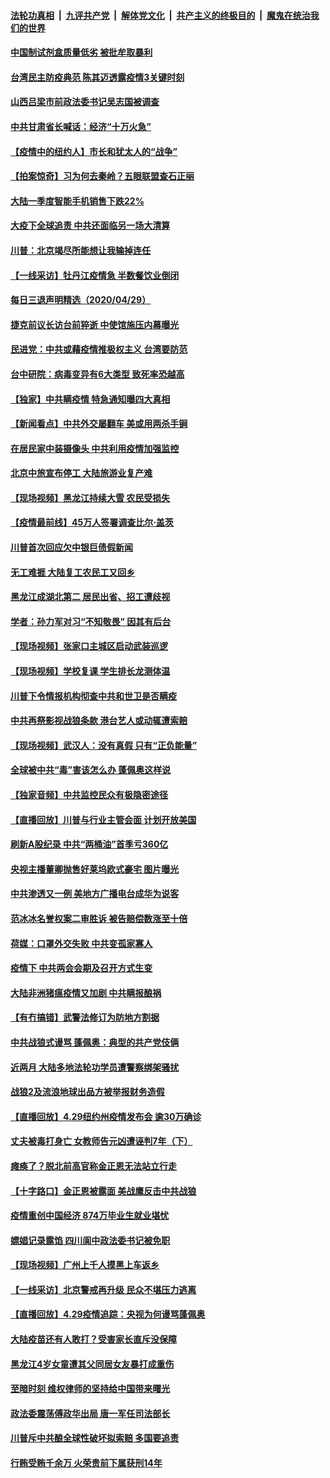 ####  [法轮功真相](../../../../basic/blob/master/README.md?t=04301801) &nbsp;|&nbsp; [九评共产党](../../../../9ping.md/blob/master/README.md?t=04301801) &nbsp;|&nbsp; [解体党文化](../../../../jtdwh.md/blob/master/README.md?t=04301801)  &nbsp;|&nbsp; [共产主义的终极目的](../../../../gczydzjmd.md/blob/master/README.md?t=04301801) &nbsp;|&nbsp; [魔鬼在统治我们的世界](../../../../mgztzwmdsj.md/blob/master/README.md?t=04301801) 

#### [中国制试剂盒质量低劣 被批牟取暴利](../pages/nsc413/n12070237.md?t=04301801) 

#### [台湾民主防疫典范 陈其迈透露疫情3关键时刻](../pages/nsc413/n12072206.md?t=04301801) 


#### [山西吕梁市前政法委书记吴志国被调查](../pages/nsc413/n12071725.md?t=04301801) 

#### [中共甘肃省长喊话：经济“十万火急”](../pages/nsc413/n12071759.md?t=04301801) 

#### [【疫情中的纽约人】市长和犹太人的“战争”](../pages/nsc413/n12071740.md?t=04301801) 

#### [【拍案惊奇】习为何去秦岭？五眼联盟查石正丽](../pages/nsc413/n12071484.md?t=04301801) 

#### [大陆一季度智能手机销售下跌22%](../pages/nsc413/n12071424.md?t=04301801) 

#### [大疫下全球追责 中共还面临另一场大清算](../pages/nsc413/n12070397.md?t=04301801) 

#### [川普：北京竭尽所能想让我输掉连任](../pages/nsc413/n12071627.md?t=04301801) 

#### [【一线采访】牡丹江疫情急 半数餐饮业倒闭](../pages/nsc413/n12071658.md?t=04301801) 

#### [每日三退声明精选（2020/04/29）](../pages/nsc413/n12071621.md?t=04301801) 

#### [捷克前议长访台前猝逝 中使馆施压内幕曝光](../pages/nsc413/n12071426.md?t=04301801) 

#### [民进党：中共或藉疫情推极权主义 台湾要防范](../pages/nsc413/n12071511.md?t=04301801) 

#### [台中研院：病毒变异有6大类型 致死率恐越高](../pages/nsc413/n12070218.md?t=04301801) 

#### [【独家】中共瞒疫情 特急通知曝四大真相](../pages/nsc413/n12071314.md?t=04301801) 

#### [【新闻看点】中共外交屡翻车 美或用两杀手锏](../pages/nsc413/n12070830.md?t=04301801) 

#### [在居民家中装摄像头 中共利用疫情加强监控](../pages/nsc413/n12070892.md?t=04301801) 

#### [北京中旅宣布停工 大陆旅游业复产难](../pages/nsc413/n12071333.md?t=04301801) 

#### [【现场视频】黑龙江持续大雪 农民受损失](../pages/nsc413/n12071315.md?t=04301801) 

#### [【疫情最前线】45万人签署调查比尔·盖茨](../pages/nsc413/n12070902.md?t=04301801) 

#### [川普首次回应欠中银巨债假新闻](../pages/nsc413/n12071170.md?t=04301801) 

#### [无工难捱 大陆复工农民工又回乡](../pages/nsc413/n12071173.md?t=04301801) 

#### [黑龙江成湖北第二 居民出省、招工遭歧视](../pages/nsc413/n12071223.md?t=04301801) 

#### [学者：孙力军对习“不知敬畏” 因其有后台](../pages/nsc413/n12070747.md?t=04301801) 

#### [【现场视频】张家口主城区启动武装巡逻](../pages/nsc413/n12071123.md?t=04301801) 

#### [【现场视频】学校复课 学生排长龙测体温](../pages/nsc413/n12070928.md?t=04301801) 

#### [川普下令情报机构彻查中共和世卫是否瞒疫](../pages/nsc413/n12070921.md?t=04301801) 

#### [中共再祭影视战狼条款 港台艺人或动辄遭索赔](../pages/nsc413/n12070504.md?t=04301801) 

#### [【现场视频】武汉人：没有真假 只有“正负能量”](../pages/nsc413/n12070684.md?t=04301801) 

#### [全球被中共“毒”害该怎么办 蓬佩奥这样说](../pages/nsc413/n12070958.md?t=04301801) 

#### [【独家音频】中共监控民众有极隐密途径](../pages/nsc413/n12070927.md?t=04301801) 

#### [【直播回放】川普与行业主管会面 计划开放美国](../pages/nsc413/n12070939.md?t=04301801) 

#### [刷新A股纪录 中共“两桶油”首季亏360亿](../pages/nsc413/n12070889.md?t=04301801) 

#### [央视主播董卿抛售好莱坞欧式豪宅 图片曝光](../pages/nsc413/n12068748.md?t=04301801) 

#### [中共渗透又一例 美地方广播电台成华为说客](../pages/nsc413/n12070367.md?t=04301801) 

#### [范冰冰名誉权案二审胜诉 被告赔偿数涨至十倍](../pages/nsc413/n12070642.md?t=04301801) 

#### [荷媒：口罩外交失败 中共变孤家寡人](../pages/nsc413/n12070064.md?t=04301801) 

#### [疫情下 中共两会会期及召开方式生变](../pages/nsc413/n12070604.md?t=04301801) 

#### [大陆非洲猪瘟疫情又加剧 中共瞒报酿祸](../pages/nsc413/n12070457.md?t=04301801) 

#### [【有冇搞错】武警法修订为防地方割据](../pages/nsc413/n12070509.md?t=04301801) 

#### [中共战狼式谩骂 蓬佩奥：典型的共产党伎俩](../pages/nsc413/n12070633.md?t=04301801) 

#### [近两月 大陆多地法轮功学员遭警察绑架骚扰](../pages/nsc413/n12068001.md?t=04301801) 

#### [战狼2及流浪地球出品方被举报财务造假](../pages/nsc413/n12070486.md?t=04301801) 

#### [【直播回放】4.29纽约州疫情发布会 逾30万确诊](../pages/nsc413/n12070506.md?t=04301801) 

#### [丈夫被毒打身亡 女教师告元凶遭诬判7年（下）](../pages/nsc413/n12059303.md?t=04301801) 

#### [瘫痪了？脱北前高官称金正恩无法站立行走](../pages/nsc413/n12070470.md?t=04301801) 

#### [【十字路口】金正恩被露面 美战鹰反击中共战狼](../pages/nsc413/n12068886.md?t=04301801) 


#### [疫情重创中国经济 874万毕业生就业堪忧](../pages/nsc413/n12070275.md?t=04301801) 

#### [嫖娼记录露馅 四川阆中政法委书记被免职](../pages/nsc413/n12069721.md?t=04301801) 

#### [【现场视频】广州上千人摸黑上车返乡](../pages/nsc413/n12069842.md?t=04301801) 

#### [【一线采访】北京警戒再升级 民众不堪压力逃离](../pages/nsc413/n12068957.md?t=04301801) 

#### [【直播回放】4.29疫情追踪：央视为何谩骂蓬佩奥](../pages/nsc413/n12070041.md?t=04301801) 

#### [大陆疫苗还有人敢打？受害家长直斥没保障](../pages/nsc413/n12069764.md?t=04301801) 

#### [黑龙江4岁女童遭其父同居女友暴打成重伤](../pages/nsc413/n12069548.md?t=04301801) 

#### [至暗时刻 维权律师的坚持给中国带来曙光](../pages/nsc413/n12069691.md?t=04301801) 

#### [政法委震荡傅政华出局 唐一军任司法部长](../pages/nsc413/n12069348.md?t=04301801) 

#### [川普斥中共酿全球性破坏拟索赔 多国要追责](../pages/nsc413/n12068975.md?t=04301801) 

#### [行贿受贿千余万 火荣贵前下属获刑14年](../pages/nsc413/n12068993.md?t=04301801) 

